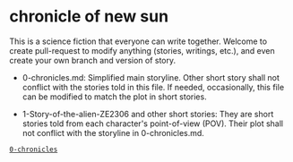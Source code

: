 # chronicle of new sun
This is a science fiction that everyone can write together.
Welcome to create pull-request to modify anything (stories, writings, etc.), and even create your own branch and version of story.

- 0-chronicles.md: Simplified main storyline. Other short story shall not conflict with the stories told in this file. If needed, occasionally, this file can be modified to match the plot in short stories.

- 1-Story-of-the-alien-ZE2306 and other short stories: They are short stories told from each character's point-of-view (POV). Their plot shall not conflict with the storyline in 0-chronicles.md.

[`0-chronicles`][0-chronicles]

[0-chronicles]: 0-chronicles
